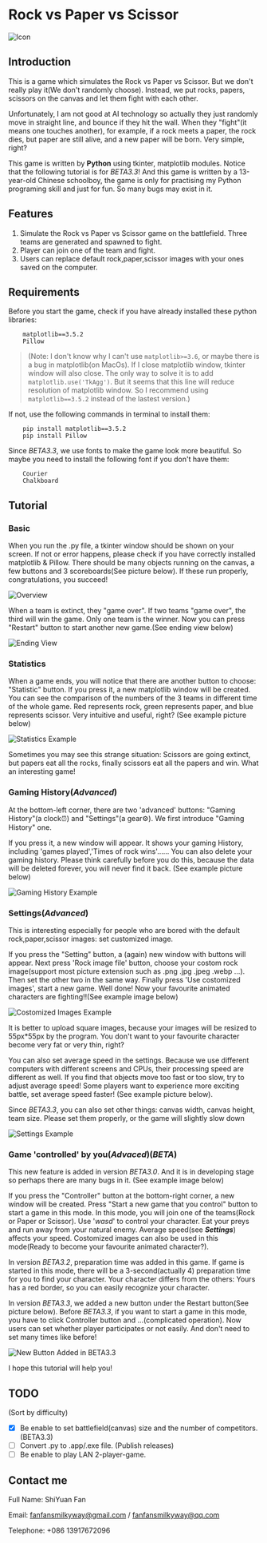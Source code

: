 # Rock vs Paper vs Scissor

![Icon](./markdown/icon.png)

## Introduction
This is a game which simulates the Rock vs Paper vs Scissor. But we don't really play it(We don't randomly choose). Instead, we put rocks, papers, scissors on the canvas and let them fight with each other.

Unfortunately, I am not good at AI technology so actually they just randomly move in straight line, and bounce if they hit the wall. When they "fight"(it means one touches another), for example, if a rock meets a paper, the rock dies, but paper are still alive, and a new paper will be born. Very simple, right?  

This game is written by **Python** using tkinter, matplotlib modules. Notice that the following tutorial is for _BETA3.3_! And this game is written by a 13-year-old Chinese schoolboy, the game is only for practising my Python programing skill and just for fun. So many bugs may exist in it.

## Features
1. Simulate the Rock vs Paper vs Scissor game on the battlefield. Three teams are generated and spawned to fight.
2. Player can join one of the team and fight.
3. Users can replace default rock,paper,scissor images with your ones saved on the computer.

## Requirements
Before you start the game, check if you have already installed these python libraries:
```
    matplotlib==3.5.2
    Pillow
```

>(Note: I don't know why I can't use `matplotlib>=3.6`, or maybe there is a bug in matplotlib(on MacOs). If I close matplotlib window, tkinter window will also close. The only way to solve it is to add `matplotlib.use('TkAgg')`. But it seems that this line will reduce resolution of matplotlib window. So I recommend using `matplotlib==3.5.2` instead of the lastest version.)

If not, use the following commands in terminal to install them:
```
    pip install matplotlib==3.5.2
    pip install Pillow
```

Since _BETA3.3_, we use fonts to make the game look more beautiful. So maybe you need to install the following font if you don't have them:
```
    Courier
    Chalkboard
```

## Tutorial
### Basic
When you run the .py file, a tkinter window should be shown on your screen. If not or error happens, please check if you have correctly installed matplotlib & Pillow. There should be many objects running on the canvas, a few buttons and 3 scoreboards(See picture below). If these run properly, congratulations, you succeed!  

![Overview](./markdown/overview.png)

When a team is extinct, they "game over". If two teams "game over", the third will win the game. Only one team is the winner. Now you can press "Restart" button to start another new game.(See ending view below)

![Ending View](./markdown/ending-view.png)

### Statistics
When a game ends, you will notice that there are another button to choose: "Statistic" button. If you press it, a new matplotlib window will be created. You can see the comparison of the numbers of the 3 teams in different time of the whole game. Red represents rock, green represents paper, and blue represents scissor. Very intuitive and useful, right? (See example picture below)

![Statistics Example](./markdown/statistics.png)
 
Sometimes you may see this strange situation: Scissors are going extinct, but papers eat all the rocks, finally scissors eat all the papers and win. What an interesting game!  

### Gaming History(_Advanced_)
At the bottom-left corner, there are two 'advanced' buttons: "Gaming History"(a clock⏰) and "Settings"(a gear⚙️). We first introduce "Gaming History" one.

If you press it, a new window will appear. It shows your gaming History, including 'games played','Times of rock wins'...... You can also delete your gaming history. Please think carefully before you do this, because the data will be deleted forever, you will never find it back. (See example picture below)

![Gaming History Example](./markdown/gaming-history.png)

### Settings(_Advanced_)
This is interesting especially for people who are bored with the default rock,paper,scissor images: set customized image.

If you press the "Setting" button, a (again) new window with buttons will appear. Next press 'Rock image file' button, choose your costom rock image(support most picture extension such as .png .jpg .jpeg .webp ...). Then set the other two in the same way. Finally press 'Use costomized images', start a new game. Well done! Now your favourite animated characters are fighting!!(See example image below)

![Costomized Images Example](./markdown/costomized-image.png)

It is better to upload square images, because your images will be resized to 55px*55px by the program. You don't want to your favourite character become very fat or very thin, right?

You can also set average speed in the settings. Because we use different computers with different screens and CPUs, their processing speed are different as well. If you find that objects move too fast or too slow, try to adjust average speed! Some players want to experience more exciting battle, set average speed faster! (See example picture below).

Since _BETA3.3_, you can also set other things: canvas width, canvas height, team size. Please set them properly, or the game will slightly slow down 

![Settings Example](./markdown/settings.png)

### Game 'controlled' by you(_Advaced_)(_BETA_)
This new feature is added in version _BETA3.0_. And it is in developing stage so perhaps there are many bugs in it. (See example image below)

If you press the "Controller" button at the bottom-right corner, a new window will be created. Press "Start a new game that you control" button to start a game in this mode. In this mode, you will join one of the teams(Rock or Paper or Scissor). Use '_wasd_' to control your character. Eat your preys and run away from your natural enemy. Average speed(see _**Settings**_) affects your speed. Costomized images can also be used in this mode(Ready to become your favourite animated character?).

In version _BETA3.2_, preparation time was added in this game. If game is started in this mode, there will be a 3-second(actually 4) preparation time for you to find your character. Your character differs from the others: Yours has a red border, so you can easily recognize your character.

In version _BETA3.3_, we added a new button under the Restart button(See picture below). Before _BETA3.3_, if you want to start a game in this mode, you have to click Controller button and ...(complicated operation). Now users can set whether player participates or not easily. And don't need to set many times like before! 

![New Button Added in BETA3.3](./markdown/BETA3.3-new-button.png)

I hope this tutorial will help you!

## TODO
(Sort by difficulty)
- [x] Be enable to set battlefield(canvas) size and the number of competitors. (BETA3.3)
- [ ] Convert .py to .app/.exe file. (Publish releases)
- [ ] Be enable to play LAN 2-player-game.

## Contact me
Full Name: ShiYuan Fan

Email: fanfansmilkyway@gmail.com / fanfansmilkyway@qq.com

Telephone: +086 13917672096